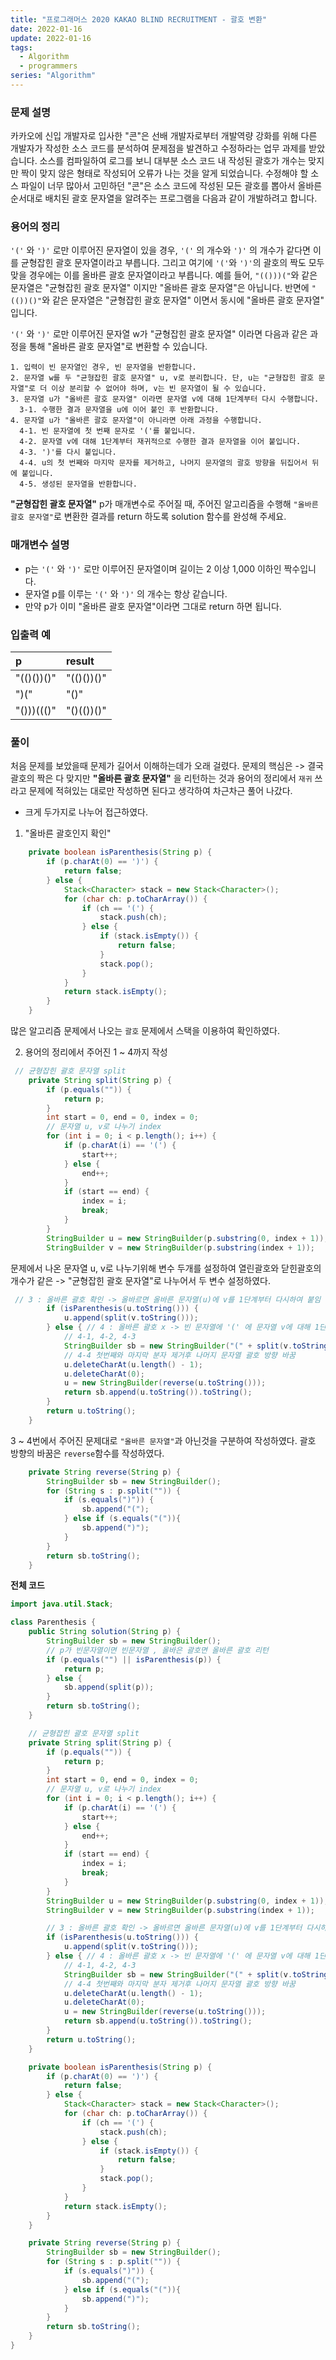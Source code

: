 ```yaml
---
title: "프로그래머스 2020 KAKAO BLIND RECRUITMENT - 괄호 변환"
date: 2022-01-16
update: 2022-01-16
tags:
  - Algorithm
  - programmers
series: "Algorithm"
---
```


### 문제 설명

카카오에 신입 개발자로 입사한 "콘"은 선배 개발자로부터 개발역량 강화를 위해 다른 개발자가 작성한 소스 코드를 분석하여 문제점을 발견하고 수정하라는 업무 과제를 받았습니다. 소스를 컴파일하여 로그를 보니 대부분 소스 코드 내 작성된 괄호가 개수는 맞지만 짝이 맞지 않은 형태로 작성되어 오류가 나는 것을 알게 되었습니다.
수정해야 할 소스 파일이 너무 많아서 고민하던 "콘"은 소스 코드에 작성된 모든 괄호를 뽑아서 올바른 순서대로 배치된 괄호 문자열을 알려주는 프로그램을 다음과 같이 개발하려고 합니다.

### 용어의 정리

`'('` 와 `')'` 로만 이루어진 문자열이 있을 경우, `'('` 의 개수와 `')'` 의 개수가 같다면 이를 균형잡힌 괄호 문자열이라고 부릅니다.
그리고 여기에 `'('`와 `')'`의 괄호의 짝도 모두 맞을 경우에는 이를 올바른 괄호 문자열이라고 부릅니다.
예를 들어, `"(()))("`와 같은 문자열은 "균형잡힌 괄호 문자열" 이지만 "올바른 괄호 문자열"은 아닙니다.
반면에 `"(())()"`와 같은 문자열은 "균형잡힌 괄호 문자열" 이면서 동시에 "올바른 괄호 문자열" 입니다.

`'('` 와 `')'` 로만 이루어진 문자열 w가 "균형잡힌 괄호 문자열" 이라면 다음과 같은 과정을 통해 "올바른 괄호 문자열"로 변환할 수 있습니다.

```
1. 입력이 빈 문자열인 경우, 빈 문자열을 반환합니다. 
2. 문자열 w를 두 "균형잡힌 괄호 문자열" u, v로 분리합니다. 단, u는 "균형잡힌 괄호 문자열"로 더 이상 분리할 수 없어야 하며, v는 빈 문자열이 될 수 있습니다. 
3. 문자열 u가 "올바른 괄호 문자열" 이라면 문자열 v에 대해 1단계부터 다시 수행합니다. 
  3-1. 수행한 결과 문자열을 u에 이어 붙인 후 반환합니다. 
4. 문자열 u가 "올바른 괄호 문자열"이 아니라면 아래 과정을 수행합니다. 
  4-1. 빈 문자열에 첫 번째 문자로 '('를 붙입니다. 
  4-2. 문자열 v에 대해 1단계부터 재귀적으로 수행한 결과 문자열을 이어 붙입니다. 
  4-3. ')'를 다시 붙입니다. 
  4-4. u의 첫 번째와 마지막 문자를 제거하고, 나머지 문자열의 괄호 방향을 뒤집어서 뒤에 붙입니다. 
  4-5. 생성된 문자열을 반환합니다.
```

__"균형잡힌 괄호 문자열"__ p가 매개변수로 주어질 때, 주어진 알고리즘을 수행해 `"올바른 괄호 문자열"`로 변환한 결과를 return 하도록 solution 함수를 완성해 주세요.

### 매개변수 설명
* p는 `'('` 와 `')'` 로만 이루어진 문자열이며 길이는 2 이상 1,000 이하인 짝수입니다.
* 문자열 p를 이루는 `'('` 와 `')'` 의 개수는 항상 같습니다.
* 만약 p가 이미 "올바른 괄호 문자열"이라면 그대로 return 하면 됩니다.

### 입출력 예

|     p      |   result   |
| :--------- | :--------- | 
| "(()())()" | "(()())()" |
|    ")("    |	   "()"   |
| "()))((()" | "()(())()" |

### 풀이
처음 문제를 보았을때 문제가 길어서 이해하는데가 오래 걸렸다. 문제의 핵심은 -> 결국 괄호의 짝은 다 맞지만 __"올바른 괄호 문자열"__ 을 리턴하는 것과 용어의 정리에서 `재귀` 쓰라고 문제에 적혀있는 대로만 작성하면 된다고 생각하여 차근차근 풀어 나갔다.

* 크게 두가지로 나누어 접근하였다.

1. "올바른 괄호인지 확인"

```java
    private boolean isParenthesis(String p) {
        if (p.charAt(0) == ')') {
            return false;
        } else {
            Stack<Character> stack = new Stack<Character>();
            for (char ch: p.toCharArray()) {
                if (ch == '(') {
                    stack.push(ch);
                } else {
                    if (stack.isEmpty()) {
                        return false;
                    }
                    stack.pop();
                }
            }
            return stack.isEmpty();
        }
    }
```
많은 알고리즘 문제에서 나오는 `괄호` 문제에서 스택을 이용하여 확인하였다.

2. 용어의 정리에서 주어진 1 ~ 4까지 작성

```java
 // 균형잡힌 괄호 문자열 split
    private String split(String p) {
        if (p.equals("")) {
            return p;
        }
        int start = 0, end = 0, index = 0;
        // 문자열 u, v로 나누기 index
        for (int i = 0; i < p.length(); i++) {
            if (p.charAt(i) == '(') {
                start++;
            } else {
                end++;
            }
            if (start == end) {
                index = i;
                break;
            }
        }
        StringBuilder u = new StringBuilder(p.substring(0, index + 1));
        StringBuilder v = new StringBuilder(p.substring(index + 1));
```
문제에서 나온 문자열 u, v로 나누기위해 변수 두개를 설정하여 열린괄호와 닫힌괄호의 개수가 같은 -> "균형잡힌 괄호 문자열"로 나누어서 두 변수 설정하였다.

```java
 // 3 : 올바른 괄호 확인 -> 올바르면 올바른 문자열(u)에 v를 1단계부터 다시하여 붙임
        if (isParenthesis(u.toString())) {
            u.append(split(v.toString()));
        } else { // 4 : 올바른 괄호 x -> 빈 문자열에 '(' 에 문자열 v에 대해 1단계부터 다시하여 붙이고 ')'를 다시 붙임
            // 4-1, 4-2, 4-3
            StringBuilder sb = new StringBuilder("(" + split(v.toString()) + ")");
            // 4-4 첫번째와 마지막 분자 제거후 나머지 문자열 괄호 방향 바꿈
            u.deleteCharAt(u.length() - 1);
            u.deleteCharAt(0);
            u = new StringBuilder(reverse(u.toString()));
            return sb.append(u.toString()).toString();
        }
        return u.toString();
    }
```
3 ~ 4번에서 주어진 문제대로 `"올바른 문자열"`과 아닌것을 구분하여 작성하였다. 괄호 방향의 바꿈은 `reverse`함수를 작성하였다.

```java
    private String reverse(String p) {
        StringBuilder sb = new StringBuilder();
        for (String s : p.split("")) {
            if (s.equals(")")) {
                sb.append("(");
            } else if (s.equals("(")){
                sb.append(")");
            }
        }
        return sb.toString();
    }
```

__전체 코드__
```java
import java.util.Stack;

class Parenthesis {
    public String solution(String p) {
        StringBuilder sb = new StringBuilder();
        // p가 빈문자열이면 빈문자열 , 올바은 괄호면 올바른 괄호 리턴
        if (p.equals("") || isParenthesis(p)) {
            return p;
        } else {
            sb.append(split(p));
        }
        return sb.toString();
    }

    // 균형잡힌 괄호 문자열 split
    private String split(String p) {
        if (p.equals("")) {
            return p;
        }
        int start = 0, end = 0, index = 0;
        // 문자열 u, v로 나누기 index
        for (int i = 0; i < p.length(); i++) {
            if (p.charAt(i) == '(') {
                start++;
            } else {
                end++;
            }
            if (start == end) {
                index = i;
                break;
            }
        }
        StringBuilder u = new StringBuilder(p.substring(0, index + 1));
        StringBuilder v = new StringBuilder(p.substring(index + 1));

        // 3 : 올바른 괄호 확인 -> 올바르면 올바른 문자열(u)에 v를 1단계부터 다시하여 붙임
        if (isParenthesis(u.toString())) {
            u.append(split(v.toString()));
        } else { // 4 : 올바른 괄호 x -> 빈 문자열에 '(' 에 문자열 v에 대해 1단계부터 다시하여 붙이고 ')'를 다시 붙임
            // 4-1, 4-2, 4-3
            StringBuilder sb = new StringBuilder("(" + split(v.toString()) + ")");
            // 4-4 첫번째와 마지막 분자 제거후 나머지 문자열 괄호 방향 바꿈
            u.deleteCharAt(u.length() - 1);
            u.deleteCharAt(0);
            u = new StringBuilder(reverse(u.toString()));
            return sb.append(u.toString()).toString();
        }
        return u.toString();
    }

    private boolean isParenthesis(String p) {
        if (p.charAt(0) == ')') {
            return false;
        } else {
            Stack<Character> stack = new Stack<Character>();
            for (char ch: p.toCharArray()) {
                if (ch == '(') {
                    stack.push(ch);
                } else {
                    if (stack.isEmpty()) {
                        return false;
                    }
                    stack.pop();
                }
            }
            return stack.isEmpty();
        }
    }

    private String reverse(String p) {
        StringBuilder sb = new StringBuilder();
        for (String s : p.split("")) {
            if (s.equals(")")) {
                sb.append("(");
            } else if (s.equals("(")){
                sb.append(")");
            }
        }
        return sb.toString();
    }
}

```
